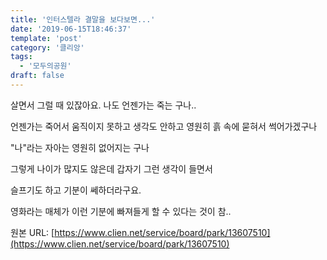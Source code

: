 ```yaml
---
title: '인터스텔라 결말을 보다보면...'
date: '2019-06-15T18:46:37'
template: 'post'
category: '클리앙'
tags: 
  - '모두의공원'
draft: false
---
```


살면서 그럴 때 있잖아요. 나도 언젠가는 죽는 구나..

  

언젠가는 죽어서 움직이지 못하고 생각도 안하고 영원히 흙 속에 묻혀서 썩어가겠구나

  

"나"라는 자아는 영원히 없어지는 구나

  

그렇게 나이가 많지도 않은데 갑자기 그런 생각이 들면서

  

슬프기도 하고 기분이 쎄하더라구요.

  

영화라는 매체가 이런 기분에 빠져들게 할 수 있다는 것이 참..

원본 URL: [https://www.clien.net/service/board/park/13607510](https://www.clien.net/service/board/park/13607510)